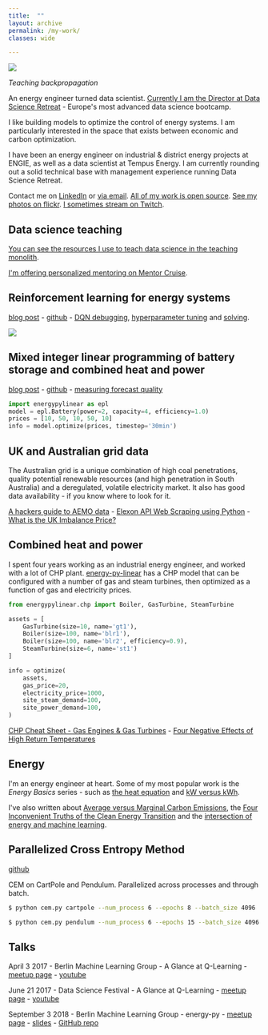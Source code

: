 ```yaml
---
title:  ""
layout: archive
permalink: /my-work/
classes: wide

---
```


![]({{"/assets/teaching.jpg"}})

*Teaching backpropagation*

An energy engineer turned data scientist.  [Currently I am the Director at Data Science Retreat](https://datascienceretreat.com/) - Europe's most advanced data science bootcamp. 

I like building models to optimize the control of energy systems. I am particularly interested in the space that exists between economic and carbon optimization.

I have been an energy engineer on industrial & district energy projects at ENGIE, as well as a data scientist at Tempus Energy.  I am currently rounding out a solid technical base with management experience running Data Science Retreat.

Contact me on [LinkedIn](https://www.linkedin.com/in/adgefficiency/) or [via email](adam.green@adgefficiency.com). [All of my work is open source](https://github.com/ADGEfficiency).  [See my photos on flickr](https://www.flickr.com/photos/37628582@N00/).  [I sometimes stream on Twitch](https://www.twitch.tv/climatecoder).

## Data science teaching

[You can see the resources I use to teach data science in the teaching monolith](https://github.com/ADGEfficiency/teaching-monolith).

[I'm offering personalized mentoring on Mentor Cruise](https://mentorcruise.com/mentor/AdamGreen/).

## Reinforcement learning for energy systems 

[blog post](https://www.adgefficiency.com/energy_py-reinforcement-learning-for-energy-systems/) - [github](https://github.com/ADGEfficiency/energy-py) - [DQN debugging](https://www.adgefficiency.com/dqn-debugging/), [hyperparameter tuning](https://www.adgefficiency.com/dqn-tuning/) and [solving](https://www.adgefficiency.com/dqn-solving/).

![]({{"/assets/dqn_solving/fig1.png"}})

## Mixed integer linear programming of battery storage and combined heat and power 

[blog post](https://adgefficiency.com/intro-energy-py-linear/) - [github](https://github.com/ADGEfficiency/energy-py-linear) - [measuring forecast quality](https://adgefficiency.com/energy-py-linear-forecast-quality/)

```python
import energypylinear as epl
model = epl.Battery(power=2, capacity=4, efficiency=1.0)
prices = [10, 50, 10, 50, 10]
info = model.optimize(prices, timestep='30min')
```

## UK and Australian grid data

The Australian grid is a unique combination of high coal penetrations, quality potential renewable resources (and high penetration in South Australia) and a deregulated, volatile electricity market.  It also has good data availability - if you know where to look for it.

[A hackers guide to AEMO data](https://www.adgefficiency.com/hackers-aemo/) - [Elexon API Web Scraping using Python](https://www.adgefficiency.com/elexon-api-web-scraping-using-python/) - [What is the UK Imbalance Price?](http://localhost:4000/what-is-the-uk-imbalance-price/)

## Combined heat and power

I spent four years working as an industrial energy engineer, and worked with a lot of CHP plant.  [energy-py-linear](https://github.com/ADGEfficiency/energy-py-linear) has a CHP model that can be configured with a number of gas and steam turbines, then optimized as a function of gas and electricity prices.

```python
from energypylinear.chp import Boiler, GasTurbine, SteamTurbine

assets = [
	GasTurbine(size=10, name='gt1'),
	Boiler(size=100, name='blr1'),
	Boiler(size=100, name='blr2', efficiency=0.9),
	SteamTurbine(size=6, name='st1')
]

info = optimize(
	assets,
	gas_price=20,
	electricity_price=1000,
	site_steam_demand=100,
	site_power_demand=100,
)
```

[CHP Cheat Sheet - Gas Engines & Gas Turbines](https://www.adgefficiency.com/cheat-sheet-gas-engine-gas-turbine-chp-energy-basics/) - [Four Negative Effects of High Return Temperatures](https://www.adgefficiency.com/energy-basics-four-negative-effects-of-high-return-temperatures/)

## Energy

I'm an energy engineer at heart.  Some of my most popular work is the *Energy Basics* series - such as [the heat equation](http://localhost:4000/energy-basics-q-m-cp-dt/) and [kW versus kWh](http://localhost:4000/energy-basics-kw-vs-kwh/).

I've also written about [Average versus Marginal Carbon Emissions](https://www.adgefficiency.com/energy-basics-average-vs-marginal-carbon-emissions/), the [Four Inconvenient Truths of the Clean Energy Transition](https://www.adgefficiency.com/four-inconvenient-truths-clean-energy-transition/) and the [intersection of energy and machine learning](http://localhost:4000/machine-learning-in-energy-part-one/).

## Parallelized Cross Entropy Method

[github](https://github.com/ADGEfficiency/cem)

CEM on CartPole and Pendulum.  Parallelized across processes and through batch.

```bash
$ python cem.py cartpole --num_process 6 --epochs 8 --batch_size 4096

$ python cem.py pendulum --num_process 6 --epochs 15 --batch_size 4096
```

## Talks

April 3 2017 - Berlin Machine Learning Group - A Glance at Q-Learning - [meetup page](https://www.meetup.com/berlin-machine-learning/events/234989414/) - [youtube](https://www.youtube.com/watch?v=25NPjJ6hBmI)

June 21 2017 - Data Science Festival - A Glance at Q-Learning - [meetup page](https://www.datasciencefestival.com/adam-green-glance-q-learning/) - [youtube](https://www.youtube.com/watch?v=25NPjJ6hBmI)

September 3 2018 - Berlin Machine Learning Group - energy-py - [meetup page](https://www.meetup.com/berlin-machine-learning/events/246637693/) - [slides](https://gitpitch.com/ADGEfficiency/energy-py-talk) - [GitHub repo](https://github.com/ADGEfficiency/energy-py-talk)
